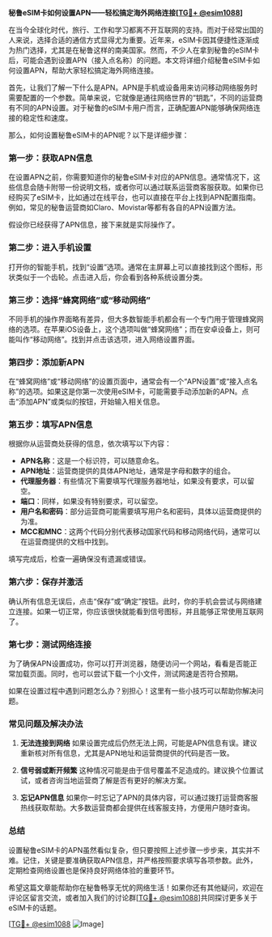**秘鲁eSIM卡如何设置APN——轻松搞定海外网络连接[[TG💪+ @esim1088](https://t.me/s/esim1088)]**

在当今全球化时代，旅行、工作和学习都离不开互联网的支持。而对于经常出国的人来说，选择合适的通信方式显得尤为重要。近年来，eSIM卡因其便捷性逐渐成为热门选择，尤其是在秘鲁这样的南美国家。然而，不少人在拿到秘鲁的eSIM卡后，可能会遇到设置APN（接入点名称）的问题。本文将详细介绍秘鲁eSIM卡如何设置APN，帮助大家轻松搞定海外网络连接。

首先，让我们了解一下什么是APN。APN是手机或设备用来访问移动网络服务时需要配置的一个参数。简单来说，它就像是通往网络世界的“钥匙”，不同的运营商有不同的APN设置。对于秘鲁的eSIM卡用户而言，正确配置APN能够确保网络连接的稳定性和速度。

那么，如何设置秘鲁eSIM卡的APN呢？以下是详细步骤：

### **第一步：获取APN信息**
在设置APN之前，你需要知道你的秘鲁eSIM卡对应的APN信息。通常情况下，这些信息会随卡附带一份说明文档，或者你可以通过联系运营商客服获取。如果你已经购买了eSIM卡，比如通过在线平台，也可以直接在平台上找到APN配置指南。例如，常见的秘鲁运营商如Claro、Movistar等都有各自的APN设置方法。

假设你已经获得了APN信息，接下来就是实际操作了。

### **第二步：进入手机设置**
打开你的智能手机，找到“设置”选项。通常在主屏幕上可以直接找到这个图标，形状类似于一个齿轮。点击进入后，你会看到各种系统设置分类。

### **第三步：选择“蜂窝网络”或“移动网络”**
不同手机的操作界面略有差异，但大多数智能手机都会有一个专门用于管理蜂窝网络的选项。在苹果iOS设备上，这个选项叫做“蜂窝网络”；而在安卓设备上，则可能叫作“移动网络”。找到并点击该选项，进入网络设置界面。

### **第四步：添加新APN**
在“蜂窝网络”或“移动网络”的设置页面中，通常会有一个“APN设置”或“接入点名称”的选项。如果这是你第一次使用eSIM卡，可能需要手动添加新的APN。点击“添加APN”或类似的按钮，开始输入相关信息。

### **第五步：填写APN信息**
根据你从运营商处获得的信息，依次填写以下内容：
- **APN名称**：这是一个标识符，可以随意命名。
- **APN地址**：运营商提供的具体APN地址，通常是字母和数字的组合。
- **代理服务器**：有些情况下需要填写代理服务器地址，如果没有要求，可以留空。
- **端口**：同样，如果没有特别要求，可以留空。
- **用户名和密码**：部分运营商可能需要填写用户名和密码，具体以运营商提供的为准。
- **MCC和MNC**：这两个代码分别代表移动国家代码和移动网络代码，通常可以在运营商提供的文档中找到。

填写完成后，检查一遍确保没有遗漏或错误。

### **第六步：保存并激活**
确认所有信息无误后，点击“保存”或“确定”按钮。此时，你的手机会尝试与网络建立连接。如果一切正常，你应该很快就能看到信号图标，并且能够正常使用互联网了。

### **第七步：测试网络连接**
为了确保APN设置成功，你可以打开浏览器，随便访问一个网站，看看是否能正常加载页面。同时，也可以尝试下载一个小文件，测试网速是否符合预期。

如果在设置过程中遇到问题怎么办？别担心！这里有一些小技巧可以帮助你解决问题。

### **常见问题及解决办法**

1. **无法连接到网络**
   如果设置完成后仍然无法上网，可能是APN信息有误。建议重新核对所有信息，尤其是APN地址和运营商提供的代码是否一致。

2. **信号弱或断开频繁**
   这种情况可能是由于信号覆盖不足造成的。建议换个位置试试，或者咨询当地运营商了解是否有更好的解决方案。

3. **忘记APN信息**
   如果你一时忘记了APN的具体内容，可以通过拨打运营商客服热线获取帮助。大多数运营商都会提供在线客服支持，方便用户随时查询。

### **总结**
设置秘鲁eSIM卡的APN虽然看似复杂，但只要按照上述步骤一步步来，其实并不难。记住，关键是要准确获取APN信息，并严格按照要求填写各项参数。此外，定期检查网络设置也是保持良好网络体验的重要环节。

希望这篇文章能帮助你在秘鲁畅享无忧的网络生活！如果你还有其他疑问，欢迎在评论区留言交流，或者加入我们的讨论群[[TG💪+ @esim1088](https://t.me/s/esim1088)]共同探讨更多关于eSIM卡的话题。

[[TG💪+ @esim1088](https://t.me/s/esim1088) ![Image](https://i.postimg.cc/4NQfJmqS/Snipaste-2025-05-13-00-14-12.png)]